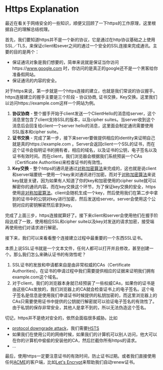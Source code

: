 
# Https Explanation

最近在看关于网络安全的一些知识，顺便又回顾了一下https的工作原理，这里根据自己的理解总结梳理。

首先，我们要知道https并不是一个新的协议，它是通过在http协议基础之上使用SSL／TLS，来保证client和sever之间的通过一个安全的SSL连接来完成通讯。主要的目的是两个：

* 保证通讯对象是我们想要的，简单来说就是保证当你访问https://www.google.com 时，你访问的是真正的google还不是一个黑客给你准备假网站。
* 保证通讯的内容的安全。

对于https来说，第一步就是一个https连接的建立，也就是我们常说的协议握手。https连接建立的握手主要是三个阶段 - 协议协商, 证书交换，Key交换。这里我们以访问https://example.com这样一个网站为例。

1. **协议协商** - 整个握手开始于client发送一个ClientHello的消息给server，这个消息里包含了client支持SSL的版本，以及cipher suites。当server收到这个消息后会回复给client一个server hello的消息，这里面会制定通讯需要使用SSL版本和cipher suite。
2. **证书交换** - 完成了第一步，接下来server要做提供相应的identity来证明自己就是真的https://example.com 。Server会返回client一个SSL的证书，而在这个证书会指明证书的拥有者，相应的域名，以及证书的公钥，电子签名以及证书有效时间。而在client，我们浏览器会根据我们系统预装一个CAs（Certificate Authorities)来检查证书的有效性。
3. **Key交换** - 整个https的通讯是通过[对称加密算法](https://en.wikipedia.org/wiki/Symmetric-key_algorithm)来完成的，这也就是说client和server端要统一使用一个key来对通讯进行加密。而对于[对称加密算法](https://en.wikipedia.org/wiki/Symmetric-key_algorithm)来说key就是关键，因为如果有人知道了你的key和加密使用的cipher suite就可以解密你的通讯内容。而在key交换这个环节，为了保证key交换的安全，https使用[非对称加密算法](https://en.wikipedia.org/wiki/Public-key_cryptography)。client会随机生成一个key，然后使用我们在第二步中拿到的证书中的公钥对key进行加密，然后发送给server。server会使用这个公钥对应的密钥解密然后拿到key。

完成了上面三步，https连接就算好了。接下来client和server会使用他们在握手阶段达成了一致，使用相应SSL和cipher suite以及key对发送的请求加密，接受端再使用他们对请求进行解密。

接下来，我们可以来看看整个连接建立过程中最重要的一个东西SSL证书。

本质上说SSL证书就是一个文本文件，任何人都可以打开并且修改，甚至创建一个。那么我们怎么来确认证书的有效性呢？

1. SSL证书的发放和申请都来自是由非常权威的CAs（Certificate Authorities)，在证书的申请过程中我们需要提供相应的证据来证明我们拥有example.com这个域名。
2. 对于client，我们的浏览器本身就已经预装了一些权威CAs，如果你的证书是由这些CAs发放的，我们浏览器上的CA就会检查证书上的电子签名。这个电子签名是信息是使用我们申请证书时候提供的私钥加密的，而这里浏览器上的CAs只需要使用证书中提供的公钥就行解密就可以验证电子签名的有效性了。由于私钥的保存非常安全，其他人是拿不到的，所以无法伪造这个签名。


切记，https并不是绝对安全的，依然会面临很多威胁。比如

* [protocol downgrade attack](https://en.wikipedia.org/wiki/Downgrade_attack)，我们需要[HSTS](https://en.wikipedia.org/wiki/HTTP_Strict_Transport_Security)
* 如果我们在使用公司的网络时候，如果我们的计算机可以别人访问，他大可以在你的计算机中偷偷的安装他的CA，然后拦截你所有https的请求。
* ...


最后，使用https一定要注意证书的有效时间，防止证书过期。或者我们直接使用任何[ACME](https://en.wikipedia.org/wiki/Automated_Certificate_Management_Environment)的客户端，比如[Let's Encrypt](https://en.wikipedia.org/wiki/Let%27s_Encrypt)来帮助我们自动renew证书。
